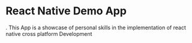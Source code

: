 # React Native Demo App

. This App is a showcase of personal skills in the implementation of react native cross platform Development
